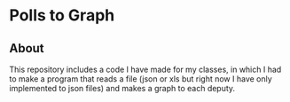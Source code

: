 # Polls to Graph
## About
This repository includes a code I have  made for my classes, in which  I had to make a program that reads a file (json or xls but right now I have only implemented to json files) and makes a graph to each deputy.
